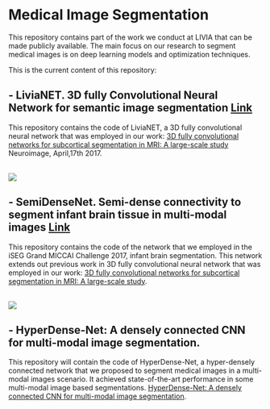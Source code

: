 # Medical Image Segmentation

This repository contains part of the work we conduct at LIVIA that can be made publicly available. The main focus on our research to segment medical images is on deep learning models and optimization techniques.

This is the current content of this repository:

## - LiviaNET. 3D fully Convolutional Neural Network for semantic image segmentation [Link](https://github.com/LIVIAETS/MedicalImageSegmentation/tree/master/LiviaNET)

This repository contains the code of LiviaNET, a 3D fully convolutional neural network that was employed in our work: [3D fully convolutional networks for subcortical segmentation in MRI: A large-scale study](http://www.sciencedirect.com/science/article/pii/S1053811917303324) Neuroimage, April,17th 2017.

<br>
<img src="https://github.com/josedolz/LiviaNET/blob/master/Images/NeuroRes2.jpg" />
<br>

## - SemiDenseNet. Semi-dense connectivity to segment infant brain tissue in multi-modal images [Link](https://github.com/LIVIAETS/MedicalImageSegmentation/tree/master/SemiDenseNet)
This repository contains the code of the network that we employed in the iSEG Grand MICCAI Challenge 2017, infant brain segmentation. This network extends out previous work in 3D fully convolutional neural network that was employed in our work: [3D fully convolutional networks for subcortical segmentation in MRI: A large-scale study](http://www.sciencedirect.com/science/article/pii/S1053811917303324).

<br>
<img src="https://github.com/josedolz/SemiDenseNet/blob/master/Images/brainModalities.png" />
<br>

## - HyperDense-Net: A densely connected CNN for multi-modal image segmentation.

This repository will contain the code of HyperDense-Net, a hyper-densely connected network that we proposed to segment medical images in a multi-modal images scenario. It achieved state-of-the-art performance in some multi-modal image based segmentations. [HyperDense-Net: A densely connected CNN for multi-modal image segmentation](https://arxiv.org/abs/1710.05956).
